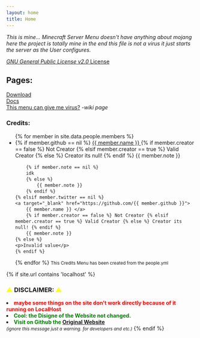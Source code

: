 ```yaml
---
layout: home
title: Home
---
```


<p><i>This is mine... Minecraft Server Menu doesn't have anything about mojang here the project is totally mine in the end this file is not a virus it just starts the server as the User configures.</i></p>

<a href="https://github.com/gabrielramires/MinecraftServerMenu/blob/master/LICENSE"><i>GNU General Public License v2.0</i> License</a>

<h2>Pages:</h2>

<a href="Download">Download</a>\
<a href="Docs">Docs</a>\
<a href="Redirect?page=https://github.com/gabrielramires/MinecraftServerMenu/wiki">This menu can give me virus?</a> <i>-wiki page</i>

<h3>Credits:</h3>
<ul>
{% for member in site.data.people.members %}
  <li>
    {% if member.github == nil %}
    <a target="_blank" href="https://twitter.com/{{ member.twitter }}">
      {{ member.name }} </a>
        {% if member.creator == false %} Not Creator {% elsif member.creator == true %} Valid Creator {% else %} Creator its null! {% endif %}
        {{ member.note }}

        {% if member.note == nil %}
        idk
        {% else %}
            {{ member.note }}
        {% endif %}
    {% elsif member.twitter == nil %}
    <a target="_blank" href="https://github.com/{{ member.github }}">
        {{ member.name }} </a>
        {% if member.creator == false %} Not Creator {% elsif member.creator == true %} Valid Creator {% else %} Creator its null! {% endif %}
        {{ member.note }}
    {% else %}
    <p>Invalid value</p>
    {% endif %}

  </li>
{% endfor %}
<small>This Credits Menu has been created from the <a id="Button" onclick="peoplefileopen()" style="cursor: pointer;">people.yml</a></small>
<small id="ShowCreditsPeople"></small>
</ul>

<!--
      LocalHost Disclaimer to work
-->

{% if site.url contains 'localhost' %}

<h3><b><span style="color: yellow;">⚠</span> DISCLAIMER: <span style="color: yellow;">⚠</span></b></h3>
<li><b style="color: red;">maybe some things on the site don't work directly because of it running on LocalHost</b></li>
<li><b style="color: green;">Cool: the Disigne of the Website not changed.</b></li>
<li><b style="color: green;">Visit on Github the <a href="https://gabrielramires.github.io/MinecraftServerMenu">Original Website</a></b></li>
<i><small>(ignore this message just a warning. for developers and etc.)</small></i>
{% endif %}

<script>
    var peoplefileopenned = false

    var sel = document.getElementById("Button").getSelection();
    sel.removeAllRanges();
    
    function peoplefileopen() {
        if (peoplefileopenned == true) {
            peoplefileopenned = false;
            document.getElementById("ShowCreditsPeople").innerHTML = ""
        } else {
            peoplefileopenned = true;
            document.getElementById("ShowCreditsPeople").innerHTML = `
            {% highlight yml %}members:
    - name: Gabriel Ramires
      creator: true
      github: gabrielramires

    - name: Arthur Ft
      creator: false
      github: ArthurFt
      note: "(Test User)"{% endhighlight %}
    
    <a target="_blank" href="Assets/Images/CodeScreamShoot1.png"><img src="Assets/Images/CodeScreamShoot1.png" alt="Code Scream Shoot (UNLOADED)"></a>
    <small>See this <a href="https://gist.github.com/gabrielramires/22652461638c32cfcb7f138140494800">Code</a> in Github</small>`

            
        }
    }
</script>

